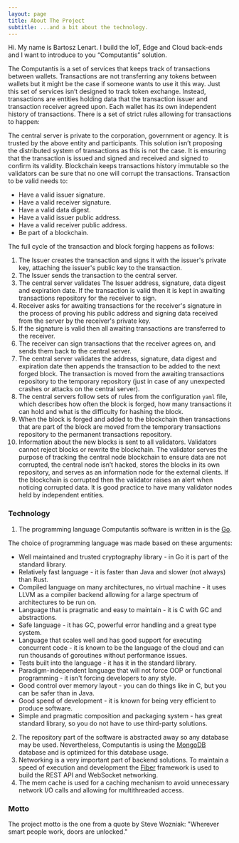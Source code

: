 ```yaml
---
layout: page
title: About The Project
subtitle: ...and a bit about the technology.
---
```

Hi.
My name is Bartosz Lenart. I build the IoT, Edge and Cloud back-ends and I want to introduce to you “Computantis” solution.


The Computantis is a set of services that keeps track of transactions between wallets.
Transactions are not transferring any tokens between wallets but it might be the case if someone wants to use it this way. Just this set of services isn’t designed to track token exchange. Instead, transactions are entities holding data that the transaction issuer and transaction receiver agreed upon. Each wallet has its own independent history of transactions. There is a set of strict rules allowing for transactions to happen:

The central server is private to the corporation, government or agency. It is trusted by the above entity and participants. This solution isn’t proposing the distributed system of transactions as this is not the case. It is ensuring that the transaction is issued and signed and received and signed to confirm its validity. Blockchain keeps transactions history immutable so the validators can be sure that no one will corrupt the transactions. 
Transaction to be valid needs to:
- Have a valid issuer signature.
- Have a valid receiver signature.
- Have a valid data digest.
- Have a valid issuer public address.
- Have a valid receiver public address.
- Be part of a blockchain.

The full cycle of the transaction and block forging happens as follows:
1. The Issuer creates the transaction and signs it with the issuer's private key, attaching the issuer's public key to the transaction.
2. The Issuer sends the transaction to the central server.
3. The central server validates The Issuer address, signature, data digest and expiration date. If the transaction is valid then it is kept in awaiting transactions repository for the receiver to sign.
4. Receiver asks for awaiting transactions for the receiver's signature in the process of proving his public address and signing data received from the server by the receiver's private key.
5. If the signature is valid then all awaiting transactions are transferred to the receiver.
6. The receiver can sign transactions that the receiver agrees on, and sends them back to the central server. 
7. The central server validates the address, signature, data digest and expiration date then appends the transaction to be added to the next forged block. The transaction is moved from the awaiting transactions repository to the temporary repository (just in case of any unexpected crashes or attacks on the central server).
8. The central servers follow sets of rules from the configuration `yaml` file, which describes how often the block is forged, how many transactions it can hold and what is the difficulty for hashing the block.
9. When the block is forged and added to the blockchain then transactions that are part of the block are moved from the temporary transactions repository to the permanent transactions repository.
10. Information about the new blocks is sent to all validators. Validators cannot reject blocks or rewrite the blockchain. The validator serves the purpose of tracking the central node blockchain to ensure data are not corrupted, the central node isn’t hacked, stores the blocks in its own repository, and serves as an information node for the external clients. If the blockchain is corrupted then the validator raises an alert when noticing corrupted data.
It is good practice to have many validator nodes held by independent entities.

### Technology

1. The programming language Computantis software is written in is the [Go](https://go.dev/). 

The choice of programming language was made based on these arguments:
   - Well maintained and trusted cryptography library - in Go it is part of the standard library.
   - Relatively fast language - it is faster than Java and slower (not always) than Rust.
   - Compiled language on many architectures, no virtual machine -  it uses LLVM as a compiler backend allowing for a large spectrum of architectures to be run on.
   - Language that is pragmatic and easy to maintain - it is C with GC and abstractions. 
   - Safe language - it has GC, powerful error handling and a great type system.
   - Language that scales well and has good support for executing concurrent code - it is known to be the language of the cloud and can run thousands of goroutines without performance issues.
   - Tests built into the language - it has it in the standard library. 
   - Paradigm-independent language that will not force OOP or functional programming - it isn't forcing developers to any style.
   - Good control over memory layout - you can do things like in C, but you can be safer than in Java.
   - Good speed of development - it is known for being very efficient to produce software.
   - Simple and pragmatic composition and packaging system - has great standard library, so you do not have to use third-party solutions.


2. The repository part of the software is abstracted away so any database may be used. Nevertheless, Computantis is using the [MongoDB](https://www.mongodb.com/) database and is optimized for this database usage.
3. Networking is a very important part of backend solutions. To maintain a speed of execution and development the [Fiber](https://docs.gofiber.io/) framework is used to build the REST API and WebSocket networking.
4. The mem cache is used for a caching mechanism to avoid unnecessary network I/O calls and allowing for multithreaded access.

### Motto

The project motto is the one from a quote by Steve Wozniak: "Wherever smart people work, doors are unlocked."


